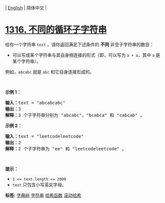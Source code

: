 | [English](README_EN.md) | 简体中文 |

# [1316. 不同的循环子字符串](https://leetcode.cn/problems/distinct-echo-substrings)
<p>给你一个字符串&nbsp;<code>text</code> ，请你返回满足下述条件的&nbsp;<strong>不同</strong> 非空子字符串的数目：</p>

<ul>
	<li>可以写成某个字符串与其自身相连接的形式（即，可以写为 <code>a&nbsp;+ a</code>，其中 <code>a</code> 是某个字符串）。</li>
</ul>

<p>例如，<code>abcabc</code>&nbsp;就是&nbsp;<code>abc</code>&nbsp;和它自身连接形成的。</p>

<p>&nbsp;</p>

<p><strong>示例 1：</strong></p>

<pre><strong>输入：</strong>text = &quot;abcabcabc&quot;
<strong>输出：</strong>3
<strong>解释：</strong>3 个子字符串分别为 &quot;abcabc&quot;，&quot;bcabca&quot; 和 &quot;cabcab&quot; 。
</pre>

<p><strong>示例 2：</strong></p>

<pre><strong>输入：</strong>text = &quot;leetcodeleetcode&quot;
<strong>输出：</strong>2
<strong>解释：</strong>2 个子字符串为 &quot;ee&quot; 和 &quot;leetcodeleetcode&quot; 。
</pre>

<p>&nbsp;</p>

<p><strong>提示：</strong></p>

<ul>
	<li><code>1 &lt;= text.length &lt;= 2000</code></li>
	<li><code>text</code>&nbsp;只包含小写英文字母。</li>
</ul>

**标签:**  [字典树](https://leetcode.cn/tag/trie) [字符串](https://leetcode.cn/tag/string) [哈希函数](https://leetcode.cn/tag/hash-function) [滚动哈希](https://leetcode.cn/tag/rolling-hash) 